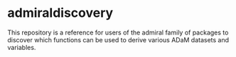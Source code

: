 # admiraldiscovery

This repository is a reference for users of the admiral family of packages to discover which functions can be used to derive various ADaM datasets and variables.
